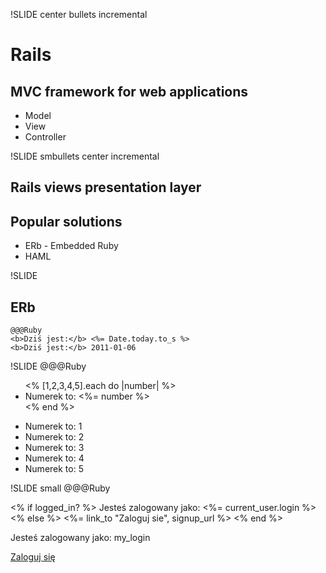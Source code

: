 !SLIDE center bullets incremental
# Rails #
## MVC framework for web applications ##

  * Model
  * View
  * Controller

!SLIDE smbullets center incremental
## Rails views presentation layer ##
## Popular solutions ##
  
  * ERb - Embedded Ruby
  * HAML
  
!SLIDE
## ERb ##

    @@@Ruby
    <b>Dziś jest:</b> <%= Date.today.to_s %>
    <b>Dziś jest:</b> 2011-01-06

!SLIDE
    @@@Ruby                           
    <ul>
    <% [1,2,3,4,5].each do |number| %>
      <li>Numerek to: <%= number %></li>
    <% end %>
    </ul>
    <ul>
      <li>Numerek to: 1</li>
      <li>Numerek to: 2</li>
      <li>Numerek to: 3</li>
      <li>Numerek to: 4</li>
      <li>Numerek to: 5</li>
    </ul>

!SLIDE small
    @@@Ruby
    <p>
      <% if logged_in? %>
        Jesteś zalogowany jako: <%= current_user.login %>
      <% else %>
        <%= link_to "Zaloguj sie", signup_url %>
      <% end %>
    </p>
    <p>Jesteś zalogowany jako: my_login</p>
    <p><a href="/singup">Zaloguj się</a></p>